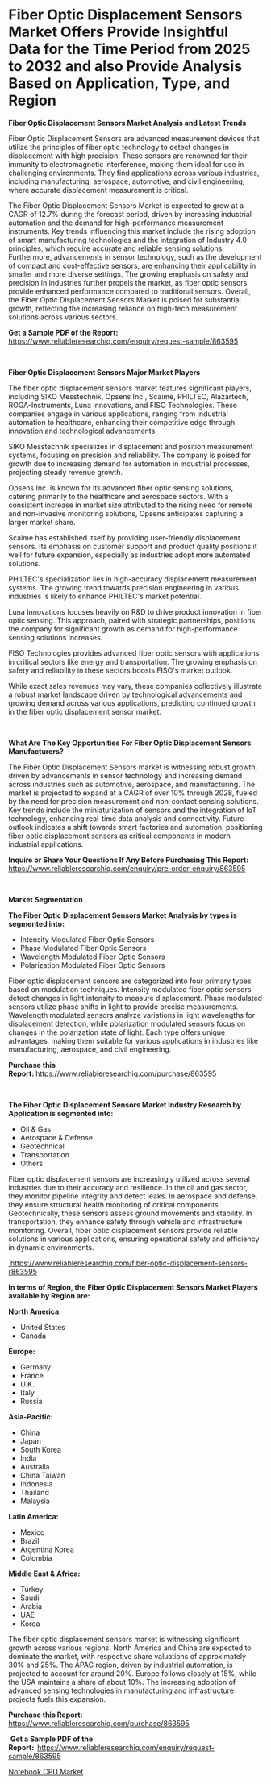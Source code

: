 <p><h1>Fiber Optic Displacement Sensors Market Offers Provide Insightful Data for the Time Period from 2025 to 2032 and also Provide Analysis Based on Application, Type, and Region</h1></p><p><strong>Fiber Optic Displacement Sensors Market Analysis and Latest Trends</strong></p>
<p><p>Fiber Optic Displacement Sensors are advanced measurement devices that utilize the principles of fiber optic technology to detect changes in displacement with high precision. These sensors are renowned for their immunity to electromagnetic interference, making them ideal for use in challenging environments. They find applications across various industries, including manufacturing, aerospace, automotive, and civil engineering, where accurate displacement measurement is critical.</p><p>The Fiber Optic Displacement Sensors Market is expected to grow at a CAGR of 12.7% during the forecast period, driven by increasing industrial automation and the demand for high-performance measurement instruments. Key trends influencing this market include the rising adoption of smart manufacturing technologies and the integration of Industry 4.0 principles, which require accurate and reliable sensing solutions. Furthermore, advancements in sensor technology, such as the development of compact and cost-effective sensors, are enhancing their applicability in smaller and more diverse settings. The growing emphasis on safety and precision in industries further propels the market, as fiber optic sensors provide enhanced performance compared to traditional sensors. Overall, the Fiber Optic Displacement Sensors Market is poised for substantial growth, reflecting the increasing reliance on high-tech measurement solutions across various sectors.</p></p>
<p><strong>Get a Sample PDF of the Report:&nbsp;</strong> <a href="https://www.reliableresearchiq.com/enquiry/request-sample/863595?utm_campaign=2173&utm_medium=2&utm_source=Github&utm_content=ia&utm_term=11022025&utm_id=fiber-optic-displacement-sensors">https://www.reliableresearchiq.com/enquiry/request-sample/863595</a></p>
<p>&nbsp;</p>
<p><strong>Fiber Optic Displacement Sensors Major Market Players</strong></p>
<p><p>The fiber optic displacement sensors market features significant players, including SIKO Messtechnik, Opsens Inc., Scaime, PHILTEC, Alazartech, ROGA-Instruments, Luna Innovations, and FISO Technologies. These companies engage in various applications, ranging from industrial automation to healthcare, enhancing their competitive edge through innovation and technological advancements.</p><p>SIKO Messtechnik specializes in displacement and position measurement systems, focusing on precision and reliability. The company is poised for growth due to increasing demand for automation in industrial processes, projecting steady revenue growth.</p><p>Opsens Inc. is known for its advanced fiber optic sensing solutions, catering primarily to the healthcare and aerospace sectors. With a consistent increase in market size attributed to the rising need for remote and non-invasive monitoring solutions, Opsens anticipates capturing a larger market share.</p><p>Scaime has established itself by providing user-friendly displacement sensors. Its emphasis on customer support and product quality positions it well for future expansion, especially as industries adopt more automated solutions.</p><p>PHILTEC's specialization lies in high-accuracy displacement measurement systems. The growing trend towards precision engineering in various industries is likely to enhance PHILTEC's market potential.</p><p>Luna Innovations focuses heavily on R&D to drive product innovation in fiber optic sensing. This approach, paired with strategic partnerships, positions the company for significant growth as demand for high-performance sensing solutions increases.</p><p>FISO Technologies provides advanced fiber optic sensors with applications in critical sectors like energy and transportation. The growing emphasis on safety and reliability in these sectors boosts FISO's market outlook.</p><p>While exact sales revenues may vary, these companies collectively illustrate a robust market landscape driven by technological advancements and growing demand across various applications, predicting continued growth in the fiber optic displacement sensor market.</p></p>
<p>&nbsp;</p>
<p><strong>What Are The Key Opportunities For Fiber Optic Displacement Sensors Manufacturers?</strong></p>
<p><p>The Fiber Optic Displacement Sensors market is witnessing robust growth, driven by advancements in sensor technology and increasing demand across industries such as automotive, aerospace, and manufacturing. The market is projected to expand at a CAGR of over 10% through 2028, fueled by the need for precision measurement and non-contact sensing solutions. Key trends include the miniaturization of sensors and the integration of IoT technology, enhancing real-time data analysis and connectivity. Future outlook indicates a shift towards smart factories and automation, positioning fiber optic displacement sensors as critical components in modern industrial applications.</p></p>
<p><strong>Inquire or Share Your Questions If Any Before Purchasing This Report:</strong> <a href="https://www.reliableresearchiq.com/enquiry/pre-order-enquiry/863595?utm_campaign=2173&utm_medium=2&utm_source=Github&utm_content=ia&utm_term=11022025&utm_id=fiber-optic-displacement-sensors">https://www.reliableresearchiq.com/enquiry/pre-order-enquiry/863595</a></p>
<p>&nbsp;</p>
<p><strong>Market Segmentation</strong></p>
<p><strong>The Fiber Optic Displacement Sensors Market Analysis by types is segmented into:</strong></p>
<p><ul><li>Intensity Modulated Fiber Optic Sensors</li><li>Phase Modulated Fiber Optic Sensors</li><li>Wavelength Modulated Fiber Optic Sensors</li><li>Polarization Modulated Fiber Optic Sensors</li></ul></p>
<p><p>Fiber optic displacement sensors are categorized into four primary types based on modulation techniques. Intensity modulated fiber optic sensors detect changes in light intensity to measure displacement. Phase modulated sensors utilize phase shifts in light to provide precise measurements. Wavelength modulated sensors analyze variations in light wavelengths for displacement detection, while polarization modulated sensors focus on changes in the polarization state of light. Each type offers unique advantages, making them suitable for various applications in industries like manufacturing, aerospace, and civil engineering.</p></p>
<p><strong>Purchase this Report:&nbsp;</strong><a href="https://www.reliableresearchiq.com/purchase/863595?utm_campaign=2173&utm_medium=2&utm_source=Github&utm_content=ia&utm_term=11022025&utm_id=fiber-optic-displacement-sensors">https://www.reliableresearchiq.com/purchase/863595</a></p>
<p>&nbsp;</p>
<p><strong>The Fiber Optic Displacement Sensors Market Industry Research by Application is segmented into:</strong></p>
<p><ul><li>Oil & Gas</li><li>Aerospace & Defense</li><li>Geotechnical</li><li>Transportation</li><li>Others</li></ul></p>
<p><p>Fiber optic displacement sensors are increasingly utilized across several industries due to their accuracy and resilience. In the oil and gas sector, they monitor pipeline integrity and detect leaks. In aerospace and defense, they ensure structural health monitoring of critical components. Geotechnically, these sensors assess ground movements and stability. In transportation, they enhance safety through vehicle and infrastructure monitoring. Overall, fiber optic displacement sensors provide reliable solutions in various applications, ensuring operational safety and efficiency in dynamic environments.</p></p>
<p><a href="https://www.reliableresearchiq.com/fiber-optic-displacement-sensors-r863595?utm_campaign=2173&utm_medium=2&utm_source=Github&utm_content=ia&utm_term=11022025&utm_id=fiber-optic-displacement-sensors">&nbsp;https://www.reliableresearchiq.com/fiber-optic-displacement-sensors-r863595</a></p>
<p><strong>In terms of Region, the Fiber Optic Displacement Sensors Market Players available by Region are:</strong></p>
<p>
    <p> <strong> North America: </strong>
        <ul>
            <li>United States</li>
            <li>Canada</li>
        </ul>
        </p> 
    <p> <strong> Europe: </strong>
        <ul>
            <li>Germany</li>
            <li>France</li>
            <li>U.K.</li>
            <li>Italy</li>
            <li>Russia</li>
        </ul>
        </p> 
    <p> <strong> Asia-Pacific: </strong>
        <ul>
            <li>China</li>
            <li>Japan</li>
            <li>South Korea</li>
            <li>India</li>
            <li>Australia</li>
            <li>China Taiwan</li>
            <li>Indonesia</li>
            <li>Thailand</li>
            <li>Malaysia</li>
        </ul>
        </p> 
    <p> <strong> Latin America: </strong>
        <ul>
            <li>Mexico</li>
            <li>Brazil</li>
            <li>Argentina Korea</li>
            <li>Colombia</li>
        </ul>
        </p> 
    <p> <strong> Middle East & Africa: </strong>
        <ul>
            <li>Turkey</li>
            <li>Saudi</li>
            <li>Arabia</li>
            <li>UAE</li>
            <li>Korea</li>
        </ul>
    </p>
    </p>
<p><p>The fiber optic displacement sensors market is witnessing significant growth across various regions. North America and China are expected to dominate the market, with respective share valuations of approximately 30% and 25%. The APAC region, driven by industrial automation, is projected to account for around 20%. Europe follows closely at 15%, while the USA maintains a share of about 10%. The increasing adoption of advanced sensing technologies in manufacturing and infrastructure projects fuels this expansion.</p></p>
<p><strong>Purchase this Report: </strong><a href="https://www.reliableresearchiq.com/purchase/863595?utm_campaign=2173&utm_medium=2&utm_source=Github&utm_content=ia&utm_term=11022025&utm_id=fiber-optic-displacement-sensors">https://www.reliableresearchiq.com/purchase/863595</a></p>
<p>&nbsp;<strong>Get a Sample PDF of the Report:&nbsp;&nbsp;</strong><a href="https://www.reliableresearchiq.com/enquiry/request-sample/863595?utm_campaign=2173&utm_medium=2&utm_source=Github&utm_content=ia&utm_term=11022025&utm_id=fiber-optic-displacement-sensors">https://www.reliableresearchiq.com/enquiry/request-sample/863595</a></p>
<p><strong></strong></p>
<p><p><a href="https://github.com/seanmcma708/Market-Research-Report-List-1/blob/main/notebook-cpu-market.md?utm_campaign=2173&utm_medium=2&utm_source=Github&utm_content=ia&utm_term=11022025&utm_id=fiber-optic-displacement-sensors">Notebook CPU Market</a></p></p>